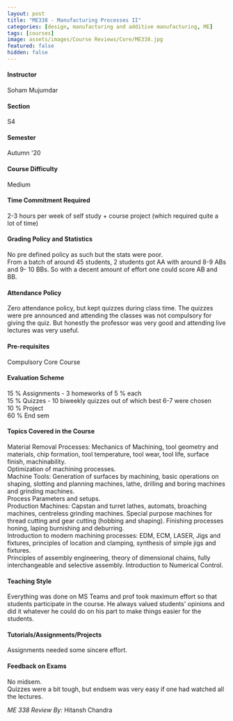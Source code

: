 ```yaml
---
layout: post
title: "ME338 - Manufacturing Processes II"
categories: [design, manufacturing and additive manufacturing, ME]
tags: [courses]
image: assets/images/Course Reviews/Core/ME338.jpg
featured: false
hidden: false
---
```


#### Instructor
Soham Mujumdar

#### Section
S4

#### Semester
Autumn '20

#### Course Difficulty
Medium

#### Time Commitment Required
2-3 hours per week of self study + course project (which required quite a lot of time)

#### Grading Policy and Statistics
No pre defined policy as such but the stats were poor.  
From a batch of around 45 students, 2 students got AA with around 8-9 ABs and 9- 10 BBs. So with a decent amount of effort one could score AB and BB.

#### Attendance Policy
Zero attendance policy, but kept quizzes during class time. The quizzes were pre announced and attending the classes was not compulsory for giving the quiz. But honestly the professor was very good and attending live lectures was very useful.

#### Pre-requisites
Compulsory Core Course

#### Evaluation Scheme
15 % Assignments - 3 homeworks of 5 % each  
15 % Quizzes - 10 biweekly quizzes out of which best 6-7 were chosen  
10 % Project  
60 % End sem

#### Topics Covered in the Course
Material Removal Processes: Mechanics of Machining, tool geometry and materials, chip formation, tool temperature, tool wear, tool life, surface finish, machinability.  
Optimization of machining processes.   
Machine Tools: Generation of surfaces by machining, basic operations on shaping, slotting and planning machines, lathe, drilling and boring machines and grinding machines.   
Process Parameters and setups.   
Production Machines: Capstan and turret lathes, automats, broaching machines, centreless grinding machines. Special purpose machines for thread cutting and gear cutting (hobbing and shaping). Finishing processes honing, laping burnishing and deburring.   
Introduction to modern machining processes: EDM, ECM, LASER, Jigs and fixtures, principles of location and clamping, synthesis of simple jigs and fixtures.   
Principles of assembly engineering, theory of dimensional chains, fully interchangeable and selective assembly. Introduction to Numerical Control.

#### Teaching Style
Everything was done on MS Teams and prof took maximum effort so that students participate in the course. He always valued students' opinions and did it whatever he could do on his part to make things easier for the students.

#### Tutorials/Assignments/Projects
Assignments needed some sincere effort.

#### Feedback on Exams
No midsem.  
Quizzes were a bit tough, but endsem was very easy if one had watched all the lectures.

*ME 338 Review By:* Hitansh Chandra